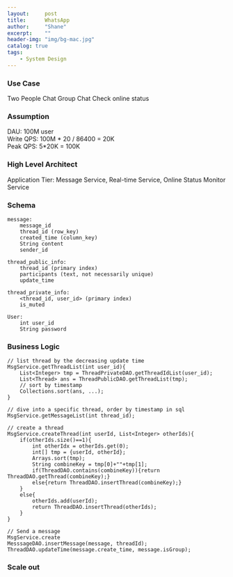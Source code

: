 ```yaml
---
layout:     post
title:      WhatsApp
author:     "Shane"
excerpt:    ""
header-img: "img/bg-mac.jpg"
catalog: true
tags:
    - System Design
---
```


### Use Case
Two People Chat
Group Chat
Check online status

### Assumption
DAU: 100M user <br>
Write QPS: 100M \* 20 / 86400 = 20K <br>
Peak QPS: 5\*20K = 100K

### High Level Architect
Application Tier: Message Service, Real-time Service, Online Status Monitor Service

### Schema
```
message:
    message_id
    thread_id (row_key)
    created_time (column_key)
    String content
    sender_id
    
thread_public_info:
    thread_id (primary index)
    participants (text, not necessarily unique)
    update_time
    
thread_private_info:
    <thread_id, user_id> (primary index)
    is_muted

User:
    int user_id
    String password

```

### Business Logic
```
// list thread by the decreasing update time
MsgService.getThreadList(int user_id){
    List<Integer> tmp = ThreadPrivateDAO.getThreadIdList(user_id);
    List<Thread> ans = ThreadPublicDAO.getThreadList(tmp);
    // sort by timestamp
    Collections.sort(ans, ...);
}

// dive into a specific thread, order by timestamp in sql
MsgService.getMessageList(int thread_id);

// create a thread
MsgService.createThread(int userId, List<Integer> otherIds){
    if(otherIds.size()==1){
        int otherIdx = otherIds.get(0);
        int[] tmp = {userId, otherId};
        Arrays.sort(tmp);
        String combineKey = tmp[0]+""+tmp[1];
        if(ThreadDAO.contains(combineKey)){return ThreadDAO.getThread(combineKey);}
        else{return ThreadDAO.insertThread(combineKey);}
    }
    else{
        otherIds.add(userId);
        return ThreadDAO.insertThread(otherIds);
    }
}

// Send a message
MsgService.create
MesssageDAO.insertMessage(message, threadId);
ThreadDAO.updateTime(message.create_time, message.isGroup);
```
### Scale out





